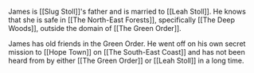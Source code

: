 James is [[Slug Stoll]]'s father and is married to [[Leah Stoll]]. He knows that she is safe in [[The North-East Forests]], specifically [[The Deep Woods]], outside the domain of [[The Green Order]]. 

James has old friends in the Green Order. He went off on his own secret mission to [[Hope Town]] on [[The South-East Coast]] and has not been heard from by either [[The Green Order]] or [[Leah Stoll]] in a long time.